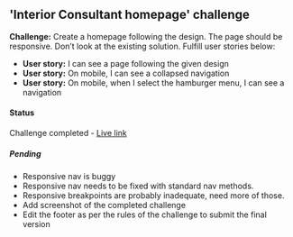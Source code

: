 ## 'Interior Consultant homepage' challenge

**Challenge:** Create a homepage following the design. The page should be responsive. Don’t look at the existing solution. Fulfill user stories below:

- **User story:** I can see a page following the given design
- **User story:** On mobile, I can see a collapsed navigation
- **User story:** On mobile, when I select the hamburger menu, I can see a navigation

#### Status

Challenge completed - [Live link](https://dev-challenges-io.vimo.vercel.app/responsive_web_developer/interior-consultant/index.html)
##### Pending 
- Responsive nav is buggy
- Responsive nav needs to be fixed with standard nav methods.
- Responsive breakpoints are probably inadequate, need more of those. 
- Add screenshot of the completed challenge
- Edit the footer as per the rules of the challenge to submit the final version
